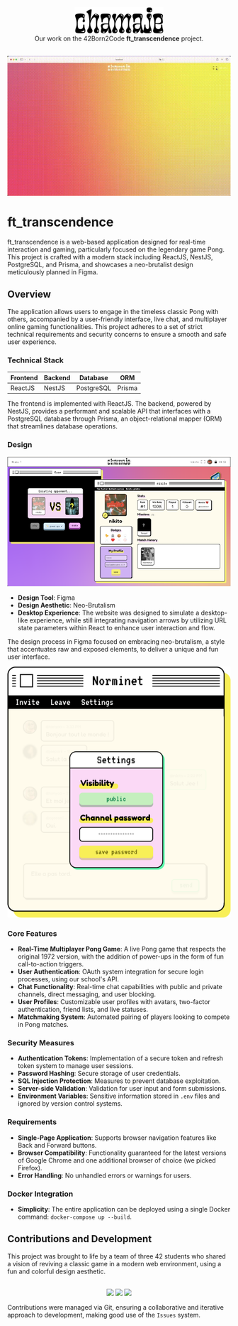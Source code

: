 <p align="center">
<img src="images/chamaje.png" width="200px" alt="chamaje logo" /><br />
Our work on the 42Born2Code <b>ft_transcendence</b> project.<br /><br />
</p>

<p align="center">
<img src="images/chamaje.gif" alt="chamaje preview gif" /><br />
</p>

# ft_transcendence

ft_transcendence is a web-based application designed for real-time interaction and gaming, particularly focused on the legendary game Pong. This project is crafted with a modern stack including ReactJS, NestJS, PostgreSQL, and Prisma, and showcases a neo-brutalist design meticulously planned in Figma.

## Overview

The application allows users to engage in the timeless classic Pong with others, accompanied by a user-friendly interface, live chat, and multiplayer online gaming functionalities. This project adheres to a set of strict technical requirements and security concerns to ensure a smooth and safe user experience.

### Technical Stack

| Frontend       | Backend | Database  | ORM      |
| -------------- | ------- | --------- | -------- |
| ReactJS        | NestJS  | PostgreSQL| Prisma   |

The frontend is implemented with ReactJS. The backend, powered by NestJS, provides a performant and scalable API that interfaces with a PostgreSQL database through Prisma, an object-relational mapper (ORM) that streamlines database operations.

### Design

<p align="center">
<img src="images/desktopscreenshot.png" alt="screenshot of the homepage of the website">
</p>

- **Design Tool**: Figma
- **Design Aesthetic**: Neo-Brutalism
- **Desktop Experience**: The website was designed to simulate a desktop-like experience, while still integrating navigation arrows by utilizing URL state parameters within React to enhance user interaction and flow.

The design process in Figma focused on embracing neo-brutalism, a style that accentuates raw and exposed elements, to deliver a unique and fun user interface.

<p align="center">
<img src="images/window.png" alt="window design">
</p>

### Core Features

- **Real-Time Multiplayer Pong Game**: A live Pong game that respects the original 1972 version, with the addition of power-ups in the form of fun call-to-action triggers.
- **User Authentication**: OAuth system integration for secure login processes, using our school's API.
- **Chat Functionality**: Real-time chat capabilities with public and private channels, direct messaging, and user blocking.
- **User Profiles**: Customizable user profiles with avatars, two-factor authentication, friend lists, and live statuses.
- **Matchmaking System**: Automated pairing of players looking to compete in Pong matches.

### Security Measures

- **Authentication Tokens**: Implementation of a secure token and refresh token system to manage user sessions.
- **Password Hashing**: Secure storage of user credentials.
- **SQL Injection Protection**: Measures to prevent database exploitation.
- **Server-side Validation**: Validation for user input and form submissions.
- **Environment Variables**: Sensitive information stored in `.env` files and ignored by version control systems.

### Requirements

- **Single-Page Application**: Supports browser navigation features like Back and Forward buttons.
- **Browser Compatibility**: Functionality guaranteed for the latest versions of Google Chrome and one additional browser of choice (we picked Firefox).
- **Error Handling**: No unhandled errors or warnings for users.

### Docker Integration

- **Simplicity**: The entire application can be deployed using a single Docker command: `docker-compose up --build`.

## Contributions and Development

This project was brought to life by a team of three 42 students who shared a vision of reviving a classic game in a modern web environment, using a fun and colorful design aesthetic. 

<p align="center"><br />
<a href="http://github.com/n1kito" alt="n1kito github profile"><img src="https://github.com/n1kito.png" width="60px style="border-radius:50%"/></a>
<a href="http://github.com/jhparkkkk" alt="jhparkkkk github profile"><img src="https://github.com/jhparkkkk.png" width="60px style="border-radius:50%"/></a>
<a href="http://github.com/CharlotteGosselin" alt="torgaa github profile"><img src="https://github.com/CharlotteGosselin.png" width="60px style="border-radius:50%"/></a>

</p>

Contributions were managed via Git, ensuring a collaborative and iterative approach to development, making good use of the `Issues` system.
